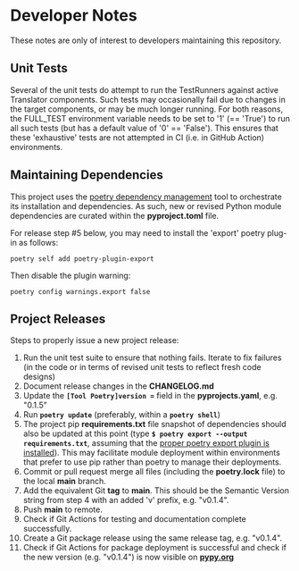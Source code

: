 # Developer Notes

These notes are only of interest to developers maintaining this repository.

## Unit Tests

Several of the unit tests do attempt to run the TestRunners against active Translator components. Such tests may occasionally fail due to changes in the target components, or may be much longer running. For both reasons, the FULL_TEST environment variable needs to be set to '1' (== 'True') to run all such tests (but has a default value of '0' == 'False'). This ensures that these 'exhaustive' tests are not attempted in CI (i.e. in GitHub Action) environments.

## Maintaining Dependencies

This project uses the [poetry dependency management](https://python-poetry.org) tool to orchestrate its installation and dependencies. As such, new or revised Python module dependencies are curated within the **pyproject.toml** file.

For release step #5 below, you may need to install the 'export' poetry plug-in as follows:

```shell
poetry self add poetry-plugin-export
```

Then disable the plugin warning:

```shell
poetry config warnings.export false
```

## Project Releases

Steps to properly issue a new project release:

1. Run the unit test suite to ensure that nothing fails. Iterate to fix failures (in the code or in terms of revised unit tests to reflect fresh code designs)
2. Document release changes in the **CHANGELOG.md**
3. Update the **`[Tool Poetry]version =`** field in the **pyprojects.yaml**, e.g. "0.1.5"
4. Run **`poetry update`** (preferably, within a **`poetry shell`**)
5. The project pip **requirements.txt** file snapshot of dependencies should also be updated at this point (type **`$ poetry export --output requirements.txt`**, assuming that the [proper poetry export plugin is installed](https://python-poetry.org/docs/pre-commit-hooks#poetry-export)). This may facilitate module deployment within environments that prefer to use pip rather than poetry to manage their deployments.
6. Commit or pull request merge all files (including the **poetry.lock** file) to the local **main** branch.
7. Add the equivalent Git **tag** to **main**. This should be the Semantic Version string from step 4 with an added 'v' prefix, e.g. "v0.1.4".
8. Push **main** to remote.
9. Check if Git Actions for testing and documentation complete successfully.
10. Create a Git package release using the same release tag, e.g. "v0.1.4".
11. Check if Git Actions for package deployment is successful and check if the new version (e.g. "v0.1.4") is now visible on **[pypy.org](https://pypi.org/search/?q=OneHopTests)**
